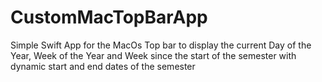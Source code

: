 # CustomMacTopBarApp

Simple Swift App for the MacOs Top bar to display the current Day of the Year, Week of the Year and Week since the start of the semester with dynamic start and end dates of the semester
